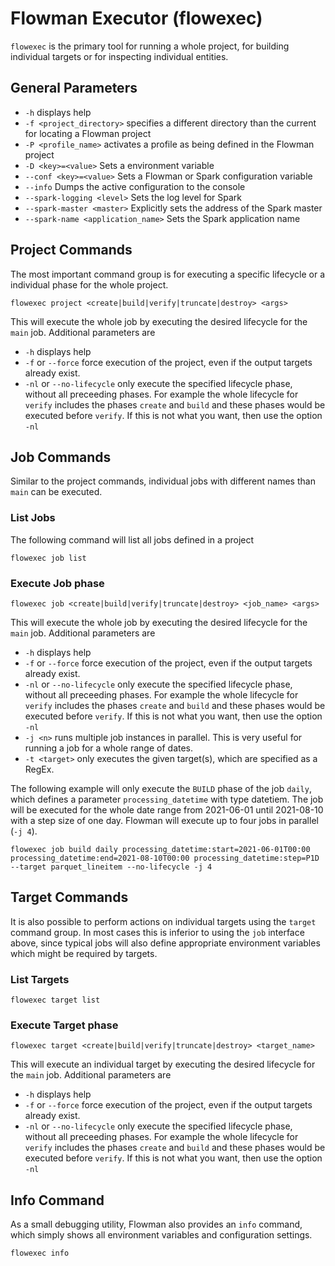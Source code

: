 # Flowman Executor (flowexec)

`flowexec` is the primary tool for running a whole project, for building individual targets
or for inspecting individual entities.

## General Parameters
* `-h` displays help
* `-f <project_directory>` specifies a different directory than the current for locating a Flowman project
* `-P <profile_name>` activates a profile as being defined in the Flowman project
* `-D <key>=<value>` Sets a environment variable
* `--conf <key>=<value>` Sets a Flowman or Spark configuration variable
* `--info` Dumps the active configuration to the console
* `--spark-logging <level>` Sets the log level for Spark 
* `--spark-master <master>` Explicitly sets the address of the Spark master
* `--spark-name <application_name>` Sets the Spark application name


## Project Commands
The most important command group is for executing a specific lifecycle or a individual phase for the whole project.
```shell script
flowexec project <create|build|verify|truncate|destroy> <args>
```
This will execute the whole job by executing the desired lifecycle for the `main` job. Additional parameters are
* `-h` displays help
* `-f` or `--force` force execution of the project, even if the output targets already exist.
* `-nl` or `--no-lifecycle` only execute the specified lifecycle phase, without all preceeding phases. For example
the whole lifecycle for `verify` includes the phases `create` and `build` and these phases would be executed before
`verify`. If this is not what you want, then use the option `-nl`


## Job Commands
Similar to the project commands, individual jobs with different names than `main` can be executed.

### List Jobs
The following command will list all jobs defined in a project
```shell script
flowexec job list
```

### Execute Job phase
```shell script
flowexec job <create|build|verify|truncate|destroy> <job_name> <args>
```
This will execute the whole job by executing the desired lifecycle for the `main` job. Additional parameters are
* `-h` displays help
* `-f` or `--force` force execution of the project, even if the output targets already exist.
* `-nl` or `--no-lifecycle` only execute the specified lifecycle phase, without all preceeding phases. For example
the whole lifecycle for `verify` includes the phases `create` and `build` and these phases would be executed before
`verify`. If this is not what you want, then use the option `-nl`
* `-j <n>` runs multiple job instances in parallel. This is very useful for running a job for a whole range of dates.
* `-t <target>` only executes the given target(s), which are specified as a RegEx.

The following example will only execute the `BUILD` phase of the job `daily`, which defines a parameter
`processing_datetime` with type datetiem. The job will be executed for the whole date range from 2021-06-01 until 
2021-08-10 with a step size of one day. Flowman will execute up to four jobs in parallel (`-j 4`).

```
flowexec job build daily processing_datetime:start=2021-06-01T00:00 processing_datetime:end=2021-08-10T00:00 processing_datetime:step=P1D --target parquet_lineitem --no-lifecycle -j 4
```


## Target Commands
It is also possible to perform actions on individual targets using the `target` command group. In most cases this is
inferior to using the `job` interface above, since typical jobs will also define appropriate environment variables
which might be required by targets.

### List Targets
```shell script
flowexec target list
```

### Execute Target phase
```shell script
flowexec target <create|build|verify|truncate|destroy> <target_name>
```
This will execute an individual target by executing the desired lifecycle for the `main` job. Additional parameters are
* `-h` displays help
* `-f` or `--force` force execution of the project, even if the output targets already exist.
* `-nl` or `--no-lifecycle` only execute the specified lifecycle phase, without all preceeding phases. For example
the whole lifecycle for `verify` includes the phases `create` and `build` and these phases would be executed before
`verify`. If this is not what you want, then use the option `-nl`


## Info Command
As a small debugging utility, Flowman also provides an `info` command, which simply shows all environment variables
and configuration settings.
```shell script
flowexec info
```
